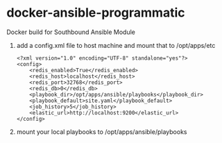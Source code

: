# docker-ansible-programmatic
Docker build for Southbound Ansible Module


1. add a config.xml file to host machine and mount that to /opt/apps/etc
	```
	<?xml version="1.0" encoding="UTF-8" standalone="yes"?>
	<config>
		<redis_enabled>True</redis_enabled>
		<redis_host>localhost</redis_host>
		<redis_port>32768</redis_port>
		<redis_db>0</redis_db>
		<playbook_dir>/opt/apps/ansible/playbooks</playbook_dir>
		<playbook_default>site.yaml</playbook_default>
		<job_history>5</job_history>
		<elastic_url>http://localhost:9200</elastic_url>
	</config>
	```
2. mount your local playbooks to /opt/apps/ansible/playbooks
